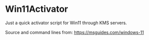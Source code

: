 # Win11Activator
Just a quick activator script for Win11 through KMS servers. 

Source and command lines from: 
https://msguides.com/windows-11
